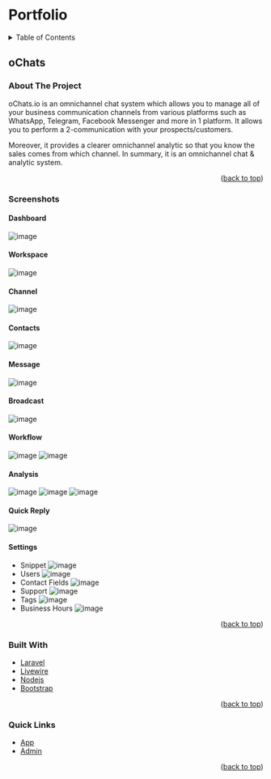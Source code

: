 # Portfolio

<div id="top"></div>

<!-- TABLE OF CONTENTS -->
<details>
  <summary>Table of Contents</summary>
  <ol>
    <li>
      <a href="#ochats-project">oChats</a>
      <ul>
        <li><a href="#ochats-about-the-project">About The Project</a></li>
        <li><a href="#ochats-screenshots">Screenshots</a></li>
        <li><a href="#ochats-built-with">Built With</a></li>
        <li><a href="#ochats-quick-links">Quick Links</a></li>
      </ul>
    </li>
    <li>
      <a href="#usm-project">Ubuntu Social Media</a>
      <ul>
        <li><a href="#usm-about-the-project">About The Project</a></li>
        <li><a href="#usm-screenshots">Screenshots</a></li>
        <li><a href="#usm-built-with">Built With</a></li>
        <li><a href="#usm-credentials">Credentials</a></li>
      </ul>
    </li>
    <li>
      <a href="#laundyking-project">Laundry King</a>
      <ul>
        <li><a href="#laundryking-about-the-project">About The Project</a></li>
        <li><a href="#laundryking-screenshots">Screenshots</a></li>
        <li><a href="#laundryking-built-with">Built With</a></li>
        <li><a href="#laundryking-credentials">Credentials</a></li>
      </ul>
    </li>
    <li>
      <a href="#hylawallet-project">HYLA Wallet</a>
      <ul>
        <li><a href="#hylawallet-about-the-project">About The Project</a></li>
        <li><a href="#hylawallet-screenshots">Screenshots</a></li>
        <li><a href="#hylawallet-built-with">Built With</a></li>
        <li><a href="#hylawallet-credentials">Credentials</a></li>
      </ul>
    </li>
    <li>
      <a href="#ipay-project">iPay</a>
      <ul>
        <li><a href="#ipay-about-the-project">About The Project</a></li>
        <li><a href="#ipay-screenshots">Screenshots</a></li>
        <li><a href="#ipay-built-with">Built With</a></li>
        <li><a href="#ipay-credentials">Credentials</a></li>
      </ul>
    </li>
  </ol>
</details>

<!-- OCHATS ABOUT THE PROJECT -->
## <div id="ochats-project">oChats</div>

### <div id="ochats-about-the-project">About The Project</div>

oChats.io is an omnichannel chat system which allows you to manage all of your business communication channels from various platforms such as WhatsApp, Telegram, Facebook Messenger and more in 1 platform. It allows you to perform a 2-communication with your prospects/customers.

Moreover, it provides a clearer omnichannel analytic so that you know the sales comes from which channel. In summary, it is an omnichannel chat & analytic system. 

<p align="right">(<a href="#top">back to top</a>)</p>


### <div id="ochats-screenshots">Screenshots</div>

#### Dashboard
![image](https://github.com/user-attachments/assets/ed69a01f-2e15-4753-b75c-995982269e55)

#### Workspace
![image](https://github.com/user-attachments/assets/9ee4b62a-50c0-4bf0-8968-53499afa3677)

#### Channel
![image](https://github.com/user-attachments/assets/0f45d270-c658-4741-936b-92d8ba3ad530)

#### Contacts
![image](https://github.com/user-attachments/assets/01feac3e-b67e-40c6-869e-44734668e712)

#### Message
![image](https://github.com/user-attachments/assets/02ffc2fc-eef1-44b7-b514-e82a4f213458)

#### Broadcast
![image](https://github.com/user-attachments/assets/37683dea-55cd-4da8-ae5c-ccdd8ac984ca)

#### Workflow
![image](https://github.com/user-attachments/assets/57f2b167-90bd-4fd6-af48-2709c1f022e8)
![image](https://github.com/user-attachments/assets/eadb4e2d-2da7-47e0-b873-aa0a62ba88a2)

#### Analysis
![image](https://github.com/user-attachments/assets/149af297-f411-4366-aac6-4aecc2fabc90)
![image](https://github.com/user-attachments/assets/e8932fbc-766a-4543-a206-ce95ca270821)
![image](https://github.com/user-attachments/assets/25c3226f-2e88-4545-a757-d3eb2b0b9379)

#### Quick Reply
![image](https://github.com/user-attachments/assets/ffeba0f4-329a-468a-9e62-13a291c77c83)

#### Settings
* Snippet
![image](https://github.com/user-attachments/assets/d0b35e51-aa69-4328-adbd-3930ca372695)
* Users
![image](https://github.com/user-attachments/assets/e6fc9110-32b8-4261-a261-3394a247915a)
* Contact Fields
![image](https://github.com/user-attachments/assets/50352c50-1a8a-49d7-9607-7300167f773b)
* Support
![image](https://github.com/user-attachments/assets/792a1d7b-a5ad-493c-a67b-c9ad629c0ecf)
* Tags
![image](https://github.com/user-attachments/assets/2745bd77-f073-4d53-8c96-4aaee75de07f)
* Business Hours
![image](https://github.com/user-attachments/assets/c4b44e6e-08f3-448d-8547-f3124054f1c3)


<p align="right">(<a href="#top">back to top</a>)</p>


### <div id="ochats-built-with">Built With</div>

* [Laravel](https://laravel.com/)
* [Livewire](https://laravel-livewire.com/)
* [Nodejs](https://nodejs.org/en)
* [Bootstrap](https://getbootstrap.com/)

<p align="right">(<a href="#top">back to top</a>)</p>


### <div id="ochats-quick-links">Quick Links</div>

* [App](https://app.ochats.io/)
* [Admin](https://app.ochats.io/admin-login/)

<p align="right">(<a href="#top">back to top</a>)</p>
